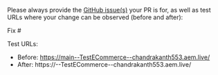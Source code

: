 Please always provide the [GitHub issue(s)](../issues) your PR is for, as well as test URLs where your change can be observed (before and after):

Fix #<gh-issue-id>

Test URLs:
- Before: https://main--TestECommerce--chandrakanth553.aem.live/
- After: https://<branch>--TestECommerce--chandrakanth553.aem.live/
